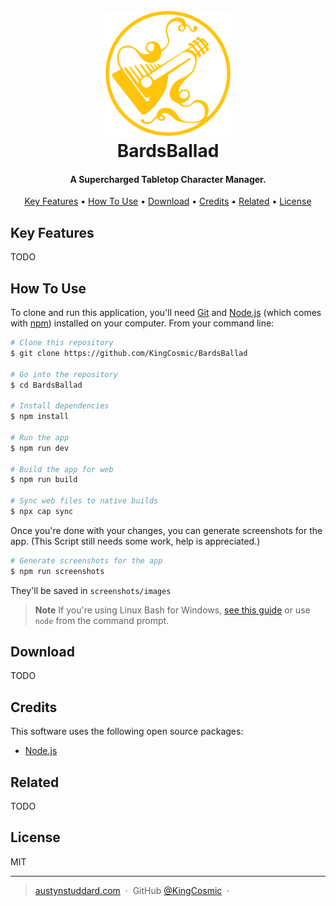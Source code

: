 
<h1 align="center">
  <br>
  <a href="https://bardsballad.com"><img src="https://raw.githubusercontent.com/KingCosmic/BardsBallad/master/public/logo.png" alt="BardsBallad" width="200"></a>
  <br>
    BardsBallad
  <br>
</h1>

<h4 align="center">A Supercharged Tabletop Character Manager.</h4>

<p align="center">
  <a href="#key-features">Key Features</a> •
  <a href="#how-to-use">How To Use</a> •
  <a href="#download">Download</a> •
  <a href="#credits">Credits</a> •
  <a href="#related">Related</a> •
  <a href="#license">License</a>
</p>

<!-- ![screenshot](https://raw.githubusercontent.com/amitmerchant1990/electron-markdownify/master/app/img/markdownify.gif) -->

## Key Features

TODO

<!-- * LivePreview - Make changes, See changes
  - Instantly see what your Markdown documents look like in HTML as you create them.
* Sync Scrolling
  - While you type, LivePreview will automatically scroll to the current location you're editing.
* GitHub Flavored Markdown  
* Syntax highlighting
* [KaTeX](https://khan.github.io/KaTeX/) Support
* Dark/Light mode
* Toolbar for basic Markdown formatting
* Supports multiple cursors
* Save the Markdown preview as PDF
* Emoji support in preview :tada:
* App will keep alive in tray for quick usage
* Full screen mode
  - Write distraction free.
* Cross platform
  - Windows, macOS and Linux ready. -->

## How To Use

To clone and run this application, you'll need [Git](https://git-scm.com) and [Node.js](https://nodejs.org/en/download/) (which comes with [npm](http://npmjs.com)) installed on your computer. From your command line:

```bash
# Clone this repository
$ git clone https://github.com/KingCosmic/BardsBallad

# Go into the repository
$ cd BardsBallad

# Install dependencies
$ npm install

# Run the app
$ npm run dev

# Build the app for web
$ npm run build

# Sync web files to native builds
$ npx cap sync
```

Once you're done with your changes, you can generate screenshots for the app.
(This Script still needs some work, help is appreciated.)

```bash
# Generate screenshots for the app
$ npm run screenshots
```

They'll be saved in `screenshots/images`

> **Note**
> If you're using Linux Bash for Windows, [see this guide](https://www.howtogeek.com/261575/how-to-run-graphical-linux-desktop-applications-from-windows-10s-bash-shell/) or use `node` from the command prompt.


## Download

TODO
<!-- You can [download](https://github.com/amitmerchant1990/electron-markdownify/releases/tag/v1.2.0) the latest installable version of Markdownify for Windows, macOS and Linux. -->

## Credits

This software uses the following open source packages:

- [Node.js](https://nodejs.org/)

## Related

TODO

<!-- ## You may also like...

- [Pomolectron](https://github.com/amitmerchant1990/pomolectron) - A pomodoro app
- [Correo](https://github.com/amitmerchant1990/correo) - A menubar/taskbar Gmail App for Windows and macOS -->

## License

MIT

---

> [austynstuddard.com](https://austynstuddard.com) &nbsp;&middot;&nbsp;
> GitHub [@KingCosmic](https://github.com/KingCosmic) &nbsp;&middot;&nbsp;
